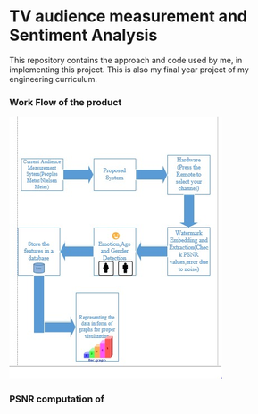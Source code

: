 # TV audience measurement and Sentiment Analysis
This repository contains the approach and code used by me, in implementing this project. This is also my final year project of my engineering curriculum.


### Work Flow of the product
![](https://github.com/bumblebee26/TV-audience-measurement-and-Sentiment-Analysis/blob/master/Other%20data/product_model.jpeg "Working model of the project")

### PSNR computation of  